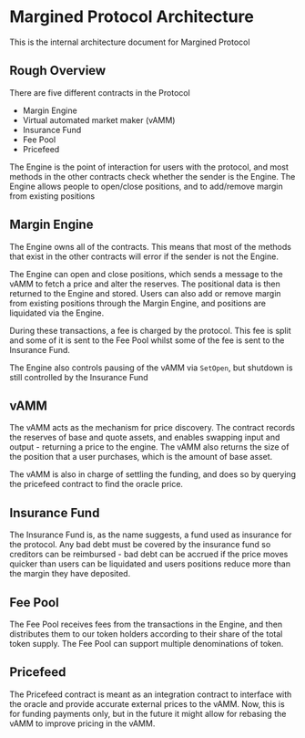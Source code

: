 # Margined Protocol Architecture

This is the internal architecture document for Margined Protocol

## Rough Overview

There are five different contracts in the Protocol

- Margin Engine
- Virtual automated market maker (vAMM)
- Insurance Fund
- Fee Pool
- Pricefeed

The Engine is the point of interaction for users with the protocol, and most methods in the other contracts check whether the sender is the Engine. The Engine allows people to open/close positions, and to add/remove margin from existing positions

## Margin Engine

The Engine owns all of the contracts. This means that most of the methods that exist in the other contracts will error if the sender is not the Engine.

The Engine can open and close positions, which sends a message to the vAMM to fetch a price and alter the reserves. The positional data is then returned to the Engine and stored. Users can also add or remove margin from existing positions through the Margin Engine, and positions are liquidated via the Engine.

During these transactions, a fee is charged by the protocol. This fee is split and some of it is sent to the Fee Pool whilst some of the fee is sent to the Insurance Fund.

The Engine also controls pausing of the vAMM via `SetOpen`, but shutdown is still controlled by the Insurance Fund

## vAMM

The vAMM acts as the mechanism for price discovery. The contract records the reserves of base and quote assets, and enables swapping input and output - returning a price to the engine. The vAMM also returns the size of the position that a user purchases, which is the amount of base asset.

The vAMM is also in charge of settling the funding, and does so by querying the pricefeed contract to find the oracle price.

## Insurance Fund

The Insurance Fund is, as the name suggests, a fund used as insurance for the protocol. Any bad debt must be covered by the insurance fund so creditors can be reimbursed - bad debt can be accrued if the price moves quicker than users can be liquidated and users positions reduce more than the margin they have deposited.

## Fee Pool

The Fee Pool receives fees from the transactions in the Engine, and then distributes them to our token holders according to their share of the total token supply. The Fee Pool can support multiple denominations of token.

## Pricefeed

The Pricefeed contract is meant as an integration contract to interface with the oracle and provide accurate external prices to the vAMM. Now, this is for funding payments only, but in the future it might allow for rebasing the vAMM to improve pricing in the vAMM.
